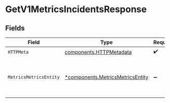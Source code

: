 # GetV1MetricsIncidentsResponse


## Fields

| Field                                                                               | Type                                                                                | Required                                                                            | Description                                                                         |
| ----------------------------------------------------------------------------------- | ----------------------------------------------------------------------------------- | ----------------------------------------------------------------------------------- | ----------------------------------------------------------------------------------- |
| `HTTPMeta`                                                                          | [components.HTTPMetadata](../../models/components/httpmetadata.md)                  | :heavy_check_mark:                                                                  | N/A                                                                                 |
| `MetricsMetricsEntity`                                                              | [*components.MetricsMetricsEntity](../../models/components/metricsmetricsentity.md) | :heavy_minus_sign:                                                                  | Returns a report with time bucketed analytics data                                  |